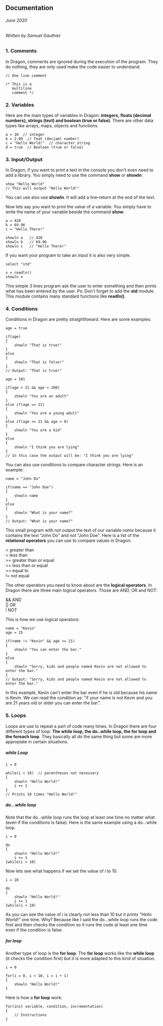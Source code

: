 

## Documentation
###### June 2020  
###### Written by Samuel Gauthier

### 1. Comments
In Dragon, comments are ignored during the execution of the program. They do nothing, they are only used make the code easier to understand.
```
// One line comment

/* This is a 
   multiline
   comment */
```


### 2. Variables
Here are the main types of variables in Dragon: **integers, floats (decimal numbers), strings (text) and boolean (true or false)**.
There are other data types like arrays, maps, objects and functions.
```
a = 10  // integer
b = 2.09  // foat (deciaml number)
c = "Hello World!"  // character string
d = true  // Boolean (true or false)
```


### 3. Input/Output

In Dragon, if you want to print a text in the console you don't even need to add a library. You simply need to use the command __show__ or __showln__:
```
show "Hello World"
// This will output "Hello World!"
```
You can use also use __showln__. It will add a line-return at the end of the text.

Now lets say you want to print the value of a variable. You simply have to write the name of your variable beside the command __show__:
```
a = 420
b = 69.96
c = "Hello There!"

showln a   // 420
showln b   // 69.96
showln c   // "Hello There!"
```

If you want your program to take an input it is also very simple.
```
select "std"

x = readln()
showln x
```
This simple 3 lines program ask the user to enter something and then prints what has been entered by the user.
Ps: Don't forget to add the __std__ module. This module contains many standard functions like __readln()__.


### 4. Conditions

Conditions in Dragon are pretty straightfoward. Here are some examples:
```
age = true

if(age)
{
    showln "That is true!"
} 
else
{
    showln "That is false!"
}
// Output: "That is true!"
```

```
age = 101

if(age > 21 && age < 100)
{
    showln "You are an adult"
} 
else if(age == 21)
{
    showln "You are a young adult"
}
else if(age <= 21 && age > 0)
{
    showln "You are a kid"
}
else
{
    showln "I think you are lying"
}
// In this case the output will be: "I think you are lying"
```

You can also use conditions to compare character strings. Here is an example:
```
name = "John Do"

if(name == "John Doe")
{
    showln name
}
else
{
    showln "What is your name?"
}
// Output: "What is your name?"
```
This small program with not output the text of our variable _name_ because it contains the text "John Do" and not "John Doe".
Here is a list of the **relational operators** you can use to compare values in Dragon:

&gt; greater than  
&lt; less than  
&gt;= greater than or equal  
&lt;= less than or equal  
== equal to  
!= not equal  

The other operators you need to know about are the **logical operators**. In Dragon there are three main logical operators. Those are AND, OR and NOT:

&& AND  
|| OR  
!  NOT  

This is how we use logical operators:
```
name = "Kevin"
age = 25

if(name != "Kevin" && age >= 21)
{
    showln "You can enter the bar."
}
else
{
    showln "Sorry, kids and people named Kevin are not allowed to enter the bar."
}
// Output: "Sorry, kids and people named Kevin are not allowed to enter the bar."
```
In this example, Kevin can't enter the bar even if he is old because his name is Kevin.
We can read the condition as: "if your name is not Kevin and you are 21 years old or older you can enter the bar.".  

### 5. Loops
Loops are use to repeat a part of code many times. In Dragon there are four different types of loop: **The while loop, the do..while loop, the for loop and the foreach loop**. They basically all do the same thing but some are more appropiate in certain situations.

##### while Loop
```
i = 0

while(i < 10)  // parentheses not necessary
{
    showln "Hello World!"
    i += 1
}
// Prints 10 times "Hello World!"
```

##### do...while loop
Note that the do...while loop runs the loop at least one time no matter what (even if the conditions is false). Here is the same example using a do...while loop. 
```
i = 0

do
{
    showln "Hello World!"
    i += 1
}while(i < 10)
```
Now lets see what happens if we set the value of *i* to 10.
```
i = 10

do
{
    showln "Hello World!"
    i += 1
}while(i < 10)
```
As you can see the value of *i* is clearly not less than 10 but it prints *"Hello World!"* one time. Why? Because like I said the do...while loop runs the code first and then checks the condition so it runs the code at least one time even if the condition is false.

##### for loop
Another type of loop is the __for loop__. The __for loop__ works like the __while loop__ (it checks the condition first) but it is more adapted to this kind of situation.
```
i = 0

for(i = 0, i < 10, i = i + 1)
{
    showln "Hello World!"
}
```

Here is how a __for loop__ work:
```
for(init variable, condition, incrementation)
{
    // Instructions
}
```
